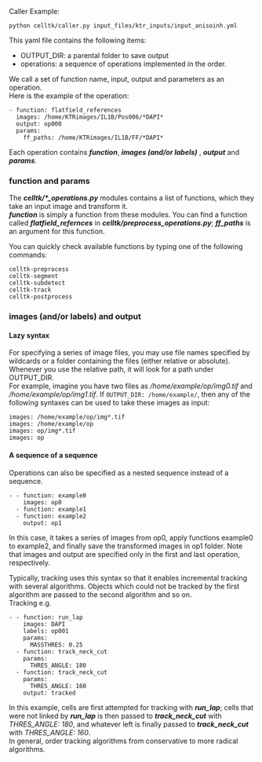 Caller Example:
```
python celltk/caller.py input_files/ktr_inputs/input_anisoinh.yml
```
This yaml file contains the following items:
- OUTPUT_DIR: a parental folder to save output
- operations: a sequence of operations implemented in the order.


We call a set of function name, input, output and parameters as an operation.  
Here is the example of the operation:
```
- function: flatfield_references
  images: /home/KTRimages/IL1B/Pos006/*DAPI*
  output: op000
  params:
    ff_paths: /home/KTRimages/IL1B/FF/*DAPI*
```
Each operation contains ___function___, ___images (and/or labels)___ , ___output___ and ___params___.  


### function and params
The ___celltk\/\*\_operations.py___ modules contains a list of functions, which they take an input image and transform it.  
___function___ is simply a function from these modules. You can find a function called ___flatfield\_refernces___ in ___celltk/preprocess\_operations.py___; ___ff_paths___ is an argument for this function.

You can quickly check available functions by typing one of the following commands:
```
celltk-preprocess
celltk-segment
celltk-subdetect
celltk-track
celltk-postprocess
```


### images (and/or labels) and output

#### Lazy syntax  
For specifying a series of image files, you may use file names specified by wildcards or a folder containing the files (either relative or absolute). Whenever you use the relative path, it will look for a path under OUTPUT_DIR.   
For example, imagine you have two files as _/home/example/op/img0.tif_ and _/home/example/op/img1.tif_. If `OUTPUT_DIR: /home/example/`, then any of the following syntaxes can be used to take these images as input:
```
images: /home/example/op/img*.tif
images: /home/example/op
images: op/img*.tif
images: op
```

#### A sequence of a sequence
Operations can also be specified as a nested sequence instead of a sequence. 

```
- - function: example0
    images: op0
  - function: example1
  - function: example2
    output: op1
```

In this case, it takes a series of images from op0, apply functions  example0 to example2, and finally save the transformed images in op1 folder. Note that images and output are specified only in the first and last operation, respectively.  

Typically, tracking uses this syntax so that it enables incremental tracking with several algorithms. Objects which could not be tracked by the first algorithm are passed to the second algorithm and so on.  
Tracking e.g.
```
- - function: run_lap
    images: DAPI
    labels: op001
    params:
      MASSTHRES: 0.25
  - function: track_neck_cut
    params:
      THRES_ANGLE: 180
  - function: track_neck_cut
    params:
      THRES_ANGLE: 160
    output: tracked
```
In this example, cells are first attempted for tracking with ___run_lap___; cells that were not linked by ___run_lap___ is then passed to ___track_neck_cut___ with _THRES_ANGLE: 180_, and whatever left is finally passed to ___track_neck_cut___ with _THRES_ANGLE: 160_.  
In general, order tracking algorithms from conservative to more radical algorithms.


